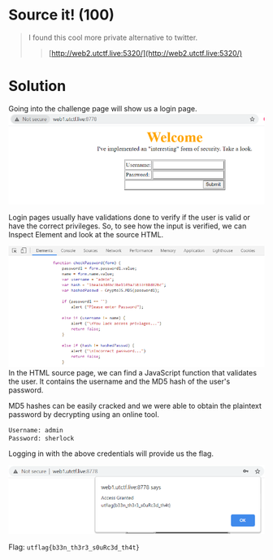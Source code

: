 # Source it! (100)

> I found this cool more private alternative to twitter.
>> [http://web2.utctf.live:5320/](http://web2.utctf.live:5320/)


# Solution

Going into the challenge page will show us a login page.
![source_it_login](source_it_login.PNG)


Login pages usually have validations done to verify if the user is valid or have the correct privileges. So, to see how the input is verified, we can Inspect Element and look at the source HTML. 


![source_it_validation](source_it_validation.PNG)
In the HTML source page, we can find a JavaScript function that validates the user. It contains the username and the MD5 hash of the user's password.


MD5 hashes can be easily cracked and we were able to obtain the plaintext password by decrypting using an online tool.

```
Username: admin
Password: sherlock
```


Logging in with the above credentials will provide us the flag.

![source_it_flag](source_it_flag.PNG)

Flag: `utflag{b33n_th3r3_s0uRc3d_th4t}`
